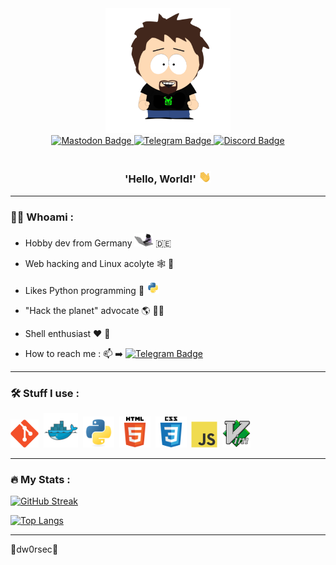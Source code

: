 <div id="header" align="center">
  <img src="https://github.com/dw0rsec/dw0rsec/blob/main/pictures/dw0rsec.png" width="200"/>
  <div id="badges">
    <a href="https://infosec.exchange/@dw0rsec">
      <img src="https://img.shields.io/badge/Mastodon-5c4de3?logo=mastodon&logoColor=white&style=for-the-badge" alt="Mastodon Badge">
    </a>
    <a href="https://t.me/dw0rsec">
      <img src="https://img.shields.io/badge/Telegram-1c93e3?logo=telegram&logoColor=white&style=for-the-badge" alt="Telegram Badge">
    </a>
    <a href="https://discord.com/users/1322862200028925963">
      <img src="https://img.shields.io/badge/Discord-404eed?logo=discord&logoColor=white&style=for-the-badge" alt="Discord Badge">
    </a>
  </div>
  <img src="https://komarev.com/ghpvc/?username=dw0rsec&style=flat-square&color=blue" alt=""/>
  <h3>
    'Hello, World!'
    <img src="https://github.com/dw0rsec/dw0rsec/blob/main/pictures/wave.gif" width="20px"/>
  </h3>
</div>

---

### :man_technologist: Whoami :

- Hobby dev from Germany <img src="https://github.com/dw0rsec/dw0rsec/blob/main/pictures/cat.gif" width="30"> :de:

- Web hacking and Linux acolyte 🕸️ :penguin:

- Likes Python programming  :seedling: <img src="https://github.com/dw0rsec/dw0rsec/blob/main/pictures/python.svg" width="20">

- "Hack the planet" advocate 🌎 🏴‍☠️

- Shell enthusiast :heart: :shell:

- How to reach me : :mailbox: ➡️ [![Telegram Badge](https://img.shields.io/badge/-dw0rsec-1c93e3?style=flat&logo=Telegram&logoColor=white)](https://t.me/dw0rsec)

---

### :hammer_and_wrench: Stuff I use : 

<div>
  <a href="https://git-scm.com/"><img src="https://github.com/dw0rsec/dw0rsec/blob/main/pictures/git.svg" title="Git" alt="Git" width="45" height="45"/></a>&nbsp;
  <a href="https://www.docker.com/"><img src="https://github.com/dw0rsec/dw0rsec/blob/main/pictures/docker.svg" title="Docker" alt="Docker" width="55" height="55"/></a>&nbsp;
  <a href="https://www.python.org/"><img src="https://github.com/dw0rsec/dw0rsec/blob/main/pictures/python.svg" title="Python" alt="Python" width="50" height="50"/></a>&nbsp;
  <a href="https://developer.mozilla.org/en-US/docs/Web/HTML"><img src="https://github.com/dw0rsec/dw0rsec/blob/main/pictures/html5.svg" title="html5" alt="html5" width="50" height="50"/></a>&nbsp;
  <a href="https://developer.mozilla.org/en-US/docs/Web/CSS"><img src="https://github.com/dw0rsec/dw0rsec/blob/main/pictures/css3.svg" title="css3" alt="css3" width="50" height="50"/></a>&nbsp;
  <a href="https://developer.mozilla.org/en-US/docs/Web/JavaScript"><img src="https://github.com/dw0rsec/dw0rsec/blob/main/pictures/javascript.svg" title="Javascript" alt="Javascript" width="42" height="42"/></a>&nbsp;
  <a href="https://www.vim.org/"><img src="https://github.com/dw0rsec/dw0rsec/blob/main/pictures/vim.svg" title="Vim" alt="Vim" width="45" height="45"/></a>&nbsp;
</div>

---

### :fire: My Stats :

[![GitHub Streak](https://streak-stats.demolab.com/?user=dw0rsec&theme=midnight-purple&mode=weekly&background=000000)](https://git.io/streak-stats)

[![Top Langs](https://github-readme-stats.vercel.app/api/top-langs/?username=dw0rsec&layout=compact&theme=midnight-purple&hide=vim+script)](https://github.com/anuraghazra/github-readme-stats)

---



:space_invader:dw0rsec:space_invader:
